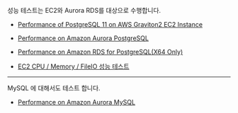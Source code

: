 성능 테스트는 EC2와 Aurora RDS를 대상으로 수행합니다. 

* [Performance of PostgreSQL 11 on AWS Graviton2 EC2 Instance](https://github.com/gnosia93/postgres-terraform/blob/main/appendix/postgres-ec2-graviton2.md)

* [Performance on Amazon Aurora PostgreSQL](https://github.com/gnosia93/postgres-terraform/blob/main/appendix/postgres-aurora-graviton2.md)

* [Performance on Amazon RDS for PostgreSQL(X64 Only)](https://github.com/gnosia93/postgres-terraform/blob/main/appendix/postgres-rds-graviton2.md)

* [EC2 CPU / Memory / FileIO 성능 테스트](https://github.com/gnosia93/postgres-terraform/blob/main/appendix/sysbench-ec2-graviton2.md)

----

MySQL 에 대해서도 테스트 합니다.

* [Performance on Amazon Aurora MySQL](https://github.com/gnosia93/postgres-terraform/blob/main/appendix/mysql-aurora-graviton2.md)
